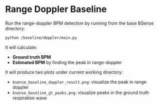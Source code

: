 # Range Doppler Baseline

Run the range-doppler BPM detection by running from the base BSense directory:

```bash 
python /baseline/doppler/main.py
```

It will calculate:

* **Ground truth BPM**
* **Estimated BPM** by finding the peak in range-doppler

It will produce two plots under current working directory:

* `bsense_baseline_doppler_result.png`: visualize the peak in range doppler
* `bsense_baseline_gt_peaks.png`: visualize peaks in the ground truth respiration wave